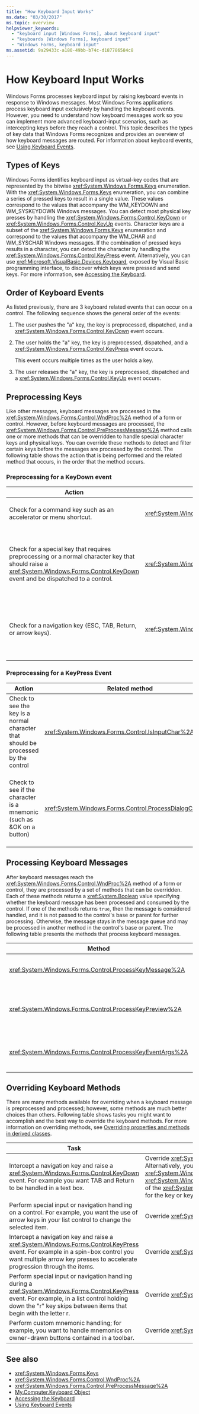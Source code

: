 ```yaml
---
title: "How Keyboard Input Works"
ms.date: "03/30/2017"
ms.topic: overview
helpviewer_keywords: 
  - "keyboard input [Windows Forms], about keyboard input"
  - "keyboards [Windows Forms], keyboard input"
  - "Windows Forms, keyboard input"
ms.assetid: 9a29433c-a180-49bb-b74c-d187786584c8
---
```

# How Keyboard Input Works

Windows Forms processes keyboard input by raising keyboard events in response to Windows messages. Most Windows Forms applications process keyboard input exclusively by handling the keyboard events. However, you need to understand how keyboard messages work so you can implement more advanced keyboard-input scenarios, such as intercepting keys before they reach a control. This topic describes the types of key data that Windows Forms recognizes and provides an overview of how keyboard messages are routed. For information about keyboard events, see [Using Keyboard Events](using-keyboard-events.md).  
  
## Types of Keys  

 Windows Forms identifies keyboard input as virtual-key codes that are represented by the bitwise <xref:System.Windows.Forms.Keys> enumeration. With the <xref:System.Windows.Forms.Keys> enumeration, you can combine a series of pressed keys to result in a single value. These values correspond to the values that accompany the WM_KEYDOWN and WM_SYSKEYDOWN Windows messages. You can detect most physical key presses by handling the <xref:System.Windows.Forms.Control.KeyDown> or <xref:System.Windows.Forms.Control.KeyUp> events. Character keys are a subset of the <xref:System.Windows.Forms.Keys> enumeration and correspond to the values that accompany the WM_CHAR and WM_SYSCHAR Windows messages. If the combination of pressed keys results in a character, you can detect the character by handling the <xref:System.Windows.Forms.Control.KeyPress> event. Alternatively, you can use <xref:Microsoft.VisualBasic.Devices.Keyboard>, exposed by Visual Basic programming interface, to discover which keys were pressed and send keys. For more information, see [Accessing the Keyboard](/dotnet/visual-basic/developing-apps/programming/computer-resources/accessing-the-keyboar).  
  
## Order of Keyboard Events  

 As listed previously, there are 3 keyboard related events that can occur on a control. The following sequence shows the general order of the events:  
  
1. The user pushes the "a" key, the key is preprocessed, dispatched, and a <xref:System.Windows.Forms.Control.KeyDown> event occurs.  
  
2. The user holds the "a" key, the key is preprocessed, dispatched, and a <xref:System.Windows.Forms.Control.KeyPress> event occurs.  
  
     This event occurs multiple times as the user holds a key.  
  
3. The user releases the "a" key, the key is preprocessed, dispatched and a <xref:System.Windows.Forms.Control.KeyUp> event occurs.  
  
## Preprocessing Keys  

 Like other messages, keyboard messages are processed in the <xref:System.Windows.Forms.Control.WndProc%2A> method of a form or control. However, before keyboard messages are processed, the <xref:System.Windows.Forms.Control.PreProcessMessage%2A> method calls one or more methods that can be overridden to handle special character keys and physical keys. You can override these methods to detect and filter certain keys before the messages are processed by the control. The following table shows the action that is being performed and the related method that occurs, in the order that the method occurs.  
  
### Preprocessing for a KeyDown event  
  
|Action|Related method|Notes|  
|------------|--------------------|-----------|  
|Check for a command key such as an accelerator or menu shortcut.|<xref:System.Windows.Forms.Control.ProcessCmdKey%2A>|This method processes a command key, which takes precedence over regular keys. If this method returns `true`, the key message is not dispatched and a key event does not occur. If it returns `false`, <xref:System.Windows.Forms.Control.IsInputKey%2A> is called`.`|  
|Check for a special key that requires preprocessing or a normal character key that should raise a <xref:System.Windows.Forms.Control.KeyDown> event and be dispatched to a control.|<xref:System.Windows.Forms.Control.IsInputKey%2A>|If the method returns `true`, it means the control is a regular character and a <xref:System.Windows.Forms.Control.KeyDown> event is raised. If `false`, <xref:System.Windows.Forms.Control.ProcessDialogKey%2A> is called. **Note:**  To ensure a control gets a key or combination of keys, you can handle the <xref:System.Windows.Forms.Control.PreviewKeyDown> event and set <xref:System.Windows.Forms.PreviewKeyDownEventArgs.IsInputKey%2A> of the <xref:System.Windows.Forms.PreviewKeyDownEventArgs> to `true` for the key or keys you want.|  
|Check for a navigation key (ESC, TAB, Return, or arrow keys).|<xref:System.Windows.Forms.Control.ProcessDialogKey%2A>|This method processes a physical key that employs special functionality within the control, such as switching focus between the control and its parent. If the immediate control does not handle the key, the <xref:System.Windows.Forms.Control.ProcessDialogKey%2A> is called on the parent control and so on to the topmost control in the hierarchy. If this method returns `true`, preprocessing is complete and a key event is not generated. If it returns `false`, a <xref:System.Windows.Forms.Control.KeyDown> event occurs.|  
  
### Preprocessing for a KeyPress Event  
  
|Action|Related method|Notes|  
|------------|--------------------|-----------|  
|Check to see the key is a normal character that should be processed by the control|<xref:System.Windows.Forms.Control.IsInputChar%2A>|If the character is a normal character, this method returns `true`, the <xref:System.Windows.Forms.Control.KeyPress> event is raised and no further preprocessing occurs. Otherwise <xref:System.Windows.Forms.Control.ProcessDialogChar%2A> will be called.|  
|Check to see if the character is a mnemonic (such as &OK on a button)|<xref:System.Windows.Forms.Control.ProcessDialogChar%2A>|This method, similar to <xref:System.Windows.Forms.Control.ProcessDialogKey%2A>, will be called up the control hierarchy. If the control is a container control, it checks for mnemonics by calling <xref:System.Windows.Forms.Control.ProcessMnemonic%2A> on itself and its child controls. If <xref:System.Windows.Forms.Control.ProcessDialogChar%2A> returns `true`, a <xref:System.Windows.Forms.Control.KeyPress> event does not occur.|  
  
## Processing Keyboard Messages  

 After keyboard messages reach the <xref:System.Windows.Forms.Control.WndProc%2A> method of a form or control, they are processed by a set of methods that can be overridden. Each of these methods returns a <xref:System.Boolean> value specifying whether the keyboard message has been processed and consumed by the control. If one of the methods returns `true`, then the message is considered handled, and it is not passed to the control's base or parent for further processing. Otherwise, the message stays in the message queue and may be processed in another method in the control's base or parent. The following table presents the methods that process keyboard messages.  
  
|Method|Notes|  
|------------|-----------|  
|<xref:System.Windows.Forms.Control.ProcessKeyMessage%2A>|This method processes all keyboard messages that are received by the <xref:System.Windows.Forms.Control.WndProc%2A> method of the control.|  
|<xref:System.Windows.Forms.Control.ProcessKeyPreview%2A>|This method sends the keyboard message to the control's parent. If <xref:System.Windows.Forms.Control.ProcessKeyPreview%2A> returns `true`, no key event is generated, otherwise <xref:System.Windows.Forms.Control.ProcessKeyEventArgs%2A> is called.|  
|<xref:System.Windows.Forms.Control.ProcessKeyEventArgs%2A>|This method raises the <xref:System.Windows.Forms.Control.KeyDown>, <xref:System.Windows.Forms.Control.KeyPress>, and <xref:System.Windows.Forms.Control.KeyUp> events, as appropriate.|  
  
## Overriding Keyboard Methods  

 There are many methods available for overriding when a keyboard message is preprocessed and processed; however, some methods are much better choices than others. Following table shows tasks you might want to accomplish and the best way to override the keyboard methods. For more information on overriding methods, see [Overriding properties and methods in derived classes](/dotnet/visual-basic/programming-guide/language-features/objects-and-classes/inheritance-basics#overriding-properties-and-methods-in-derived-classes).  
  
|Task|Method|  
|----------|------------|  
|Intercept a navigation key and raise a <xref:System.Windows.Forms.Control.KeyDown> event. For example you want TAB and Return to be handled in a text box.|Override <xref:System.Windows.Forms.Control.IsInputKey%2A>. **Note:**  Alternatively, you can handle the <xref:System.Windows.Forms.Control.PreviewKeyDown> event and set <xref:System.Windows.Forms.PreviewKeyDownEventArgs.IsInputKey%2A> of the <xref:System.Windows.Forms.PreviewKeyDownEventArgs> to `true` for the key or keys you want.|  
|Perform special input or navigation handling on a control. For example, you want the use of arrow keys in your list control to change the selected item.|Override <xref:System.Windows.Forms.Control.ProcessDialogKey%2A>|  
|Intercept a navigation key and raise a <xref:System.Windows.Forms.Control.KeyPress> event. For example in a spin-box control you want multiple arrow key presses to accelerate progression through the items.|Override <xref:System.Windows.Forms.Control.IsInputChar%2A>.|  
|Perform special input or navigation handling during a <xref:System.Windows.Forms.Control.KeyPress> event. For example, in a list control holding down the "r" key skips between items that begin with the letter r.|Override <xref:System.Windows.Forms.Control.ProcessDialogChar%2A>|  
|Perform custom mnemonic handling; for example, you want to handle mnemonics on owner-drawn buttons contained in a toolbar.|Override <xref:System.Windows.Forms.Control.ProcessMnemonic%2A>.|  
  
## See also

- <xref:System.Windows.Forms.Keys>
- <xref:System.Windows.Forms.Control.WndProc%2A>
- <xref:System.Windows.Forms.Control.PreProcessMessage%2A>
- [My.Computer.Keyboard Object](/dotnet/visual-basic/language-reference/objects/my-computer-keyboard-object)
- [Accessing the Keyboard](/dotnet/visual-basic/developing-apps/programming/computer-resources/accessing-the-keyboar)
- [Using Keyboard Events](using-keyboard-events.md)
